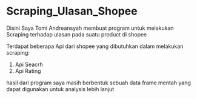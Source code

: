 # Scraping_Ulasan_Shopee
Disini Saya Tomi Andreansyah membuat program untuk melakukan Scraping terhadap ulasan pada suatu product di shopee

Terdapat beberapa Api dari shopee yang dibutuhkan dalam melakukan scraping:
1. Api Seacrh
2. Api Rating

hasil dari program saya masih berbentuk sebuah data frame mentah yang dapat digunakan untuk analysis lebih lanjut

